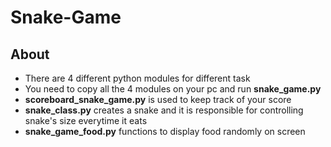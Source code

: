 # Snake-Game
## **About**

- There are 4 different python modules for different task
- You need to copy all the 4 modules on your pc and run **snake_game.py**
- **scoreboard_snake_game.py** is used to keep track of your score
- **snake_class.py** creates a snake and it is responsible for controlling snake's size everytime it eats
- **snake_game_food.py** functions to display food randomly on screen 
